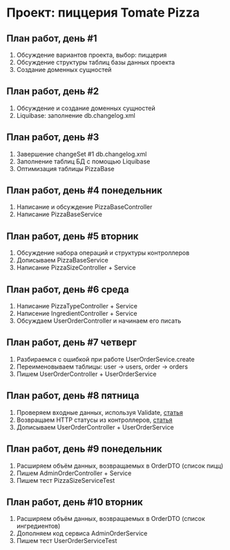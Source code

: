 Проект: пиццерия Tomate Pizza
=============================

## План работ, день #1

1. Обсуждение вариантов проекта, выбор: пиццерия
2. Обсуждение структуры таблиц базы данных проекта
3. Создание доменных сущностей

## План работ, день #2

1. Обсуждение и создание доменных сущностей
2. Liquibase: заполнение db.changelog.xml

## План работ, день #3

1. Завершение changeSet #1 db.changelog.xml
2. Заполнение таблиц БД с помощью Liquibase
3. Оптимизация таблицы PizzaBase

## План работ, день #4 понедельник

1. Написание и обсуждение PizzaBaseController
2. Написание PizzaBaseService

## План работ, день #5 вторник

1. Обсуждение набора операций и структуры контроллеров
2. Дописываем PizzaBaseService
3. Написание PizzaSizeController + Service

## План работ, день #6 среда

1. Написание PizzaTypeController + Service
2. Написение IngredientController + Service
3. Обсуждаем UserOrderController и начинаем его писать

## План работ, день #7 четверг

1. Разбираемся с ошибкой при работе UserOrderSevice.create
2. Переименовываем таблицы: user -> users, order -> orders
3. Пишем UserOrderController + UserOrderService

## План работ, день #8 пятница

1. Проверяем входные данных, используя Validate, [статья](https://medium.com/@skywalkerhunter/org-apache-commons-best-preconditions-validation-ouch-49b8a1f2fae9)
2. Возвращаем HTTP статусы из контроллеров, [статья](https://for-each.dev/lessons/b/-spring-response-entity)
3. Дописываем UserOrderController + UserOrderService

## План работ, день #9 понедельник

1. Расширяем объём данных, возвращаемых в OrderDTO (список пицц)
2. Пишем AdminOrderController + Service
3. Пишем тест PizzaSizeServiceTest

## План работ, день #10 вторник

1. Расширяем объём данных, возвращаемых в OrderDTO (список ингредиентов)
2. Дополняем код сервиса AdminOrderService
3. Пишем тест UserOrderServiceTest
